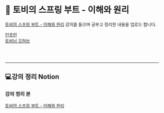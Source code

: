 # 💝 토비의 스프링 부트 - 이해와 원리
[토비의 스프링 부트 - 이해와 원리](https://www.inflearn.com/course/%ED%86%A0%EB%B9%84-%EC%8A%A4%ED%94%84%EB%A7%81%EB%B6%80%ED%8A%B8-%EC%9D%B4%ED%95%B4%EC%99%80%EC%9B%90%EB%A6%AC) 강의를 들으며 공부고 정리한 내용을 업로드 합니다.

[인프런](https://www.inflearn.com/)<br/>
[토비님 깃허브](https://github.com/tobyspringboot/helloboot/tree/springboot3)

<br/>
<br/>
<hr>

## 💻강의 정리 Notion
### 강의 정리 본
[토비의 스프링 부트 - 이해와 원리](http://studyharddev.notion.site)
